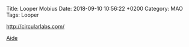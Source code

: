 Title:  Looper Mobius
Date:   2018-09-10 10:56:22 +0200
Category: MAO
Tags: Looper


<http://circularlabs.com/>

[Aide](http://www.circularlabs.com/doc/v1/reference.htm)
